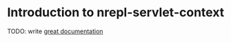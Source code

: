 # Introduction to nrepl-servlet-context

TODO: write [great documentation](http://jacobian.org/writing/great-documentation/what-to-write/)
